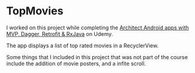 # TopMovies
I worked on this project while completing the [Architect Android apps with MVP, Dagger, Retrofit & RxJava](https://www.udemy.com/architect-android-apps-with-mvp-pattern-rxjava-dagger-retrofit-junit/learn/v4/overview) on Udemy.

The app displays a list of top rated movies in a RecyclerView.

Some things that I included in this project that was not part of the course include the addition of movie posters, and a infite scroll.
